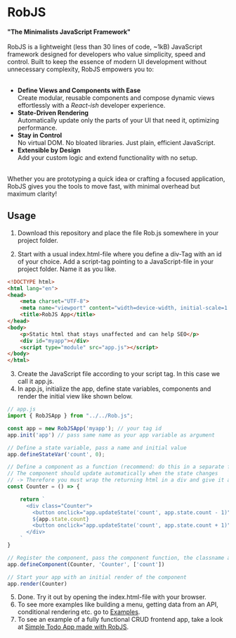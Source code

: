 # RobJS
**"The Minimalists JavaScript Framework"**<br /><br /> 
RobJS is a lightweight (less than 30 lines of code, ~1kB) JavaScript framework designed for developers who value simplicity, speed and control. Built to keep the essence of modern UI development without unnecessary complexity, RobJS empowers you to:<br /><br /> 

- **Define Views and Components with Ease** <br /> 
Create modular, reusable components and compose dynamic views effortlessly with a *React-ish* developer experience.
- **State-Driven Rendering** <br /> 
Automatically update only the parts of your UI that need it, optimizing performance.
- **Stay in Control** <br /> 
No virtual DOM. No bloated libraries. Just plain, efficient JavaScript.
- **Extensible by Design** <br /> 
Add your custom logic and extend functionality with no setup.<br /><br /> 

Whether you are prototyping a quick idea or crafting a focused application, RobJS gives you the tools to move fast, with minimal overhead but maximum clarity!

## Usage
1. Download this repository and place the file Rob.js somewhere in your project folder.

2. Start with a usual index.html-file where you define a div-Tag with an id of your choice.
Add a script-tag pointing to a JavaScript-file in your project folder. Name it as you like.

```html
<!DOCTYPE html>
<html lang="en">
<head>
    <meta charset="UTF-8">
    <meta name="viewport" content="width=device-width, initial-scale=1.0">
    <title>RobJS App</title>
</head>
<body>
    <p>Static html that stays unaffected and can help SEO</p>
    <div id="myapp"></div>
    <script type="module" src="app.js"></script>
</body>
</html>
```

3. Create the JavaScript file according to your script tag. In this case we call it app.js.
4. In app.js, initialize the app, define state variables, components and render the initial view like shown below.
```js
// app.js
import { RobJSApp } from "../../Rob.js";

const app = new RobJSApp('myapp'); // your tag id
app.init('app') // pass same name as your app variable as argument

// Define a state variable, pass a name and initial value
app.defineStateVar('count', 0);

// Define a component as a function (recommend: do this in a separate file and import it)
// The component should update automatically when the state changes 
// -> Therefore you must wrap the returning html in a div and give it a classname
const Counter = () => {

    return `
      <div class="Counter"> 
        <button onclick="app.updateState('count', app.state.count - 1)">-</button>
        ${app.state.count}
        <button onclick="app.updateState('count', app.state.count + 1)">+</button>
      </div>
    `
}

// Register the component, pass the component function, the classname and an array of state variables it listens to
app.defineComponent(Counter, 'Counter', ['count'])

// Start your app with an initial render of the component
app.render(Counter)
```

5. Done. Try it out by opening the index.html-file with your browser.
6. To see more examples like building a menu, getting data from an API, conditional rendering etc. go to [Examples](https://robjs.org/examples.html).
7. To see an example of a fully functional CRUD frontend app, take a look at [Simple Todo App made with RobJS](https://github.com/robschmidtinfo/simple-todo-app-made-with-robjs).